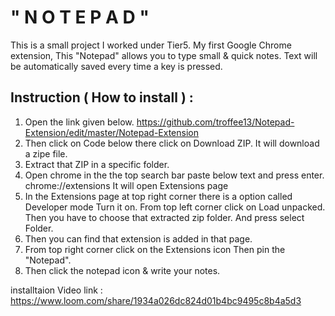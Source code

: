 # " N O T E P A D "

This is a small project I worked under Tier5. My first Google Chrome extension, This "Notepad" allows you to type small & quick notes. Text will be automatically saved every time a key is pressed.


## Instruction ( How to install ) : 
01. Open the link given below. https://github.com/troffee13/Notepad-Extension/edit/master/Notepad-Extension
02. Then click on Code below there click on Download ZIP. It will download a zipe file.
03. Extract that ZIP in a specific folder.
04. Open chrome in the the top search bar paste below text and press enter. chrome://extensions It will open Extensions page
05. In the Extensions page at top right corner there is a option called Developer mode Turn it on.
From top left corner click on Load unpacked. Then you have to choose that extracted zip folder. And press select Folder.
06. Then you can find that extension is added in that page.
07. From top right corner click on the Extensions icon Then pin the "Notepad".
08. Then click the notepad icon & write your notes.


installtaion Video link : https://www.loom.com/share/1934a026dc824d01b4bc9495c8b4a5d3
